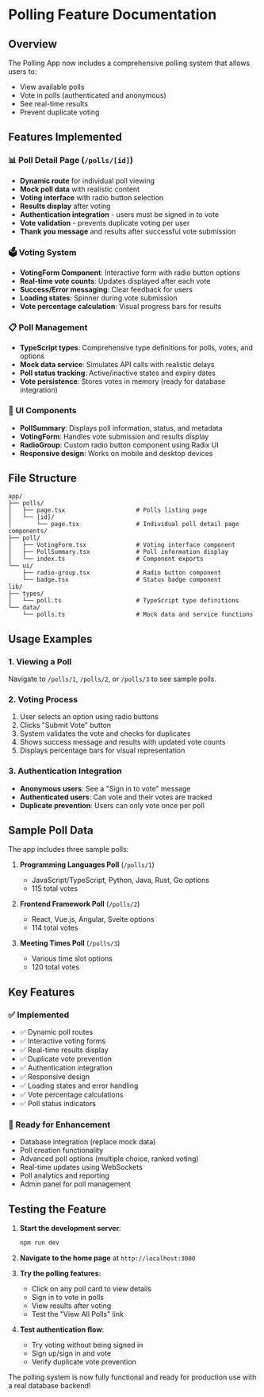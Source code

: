# Polling Feature Documentation

## Overview

The Polling App now includes a comprehensive polling system that allows users to:
- View available polls
- Vote in polls (authenticated and anonymous)
- See real-time results
- Prevent duplicate voting

## Features Implemented

### 📊 Poll Detail Page (`/polls/[id]`)
- **Dynamic route** for individual poll viewing
- **Mock poll data** with realistic content
- **Voting interface** with radio button selection
- **Results display** after voting
- **Authentication integration** - users must be signed in to vote
- **Vote validation** - prevents duplicate voting per user
- **Thank you message** and results after successful vote submission

### 🗳️ Voting System
- **VotingForm Component**: Interactive form with radio button options
- **Real-time vote counts**: Updates displayed after each vote
- **Success/Error messaging**: Clear feedback for users
- **Loading states**: Spinner during vote submission
- **Vote percentage calculation**: Visual progress bars for results

### 📋 Poll Management
- **TypeScript types**: Comprehensive type definitions for polls, votes, and options
- **Mock data service**: Simulates API calls with realistic delays
- **Poll status tracking**: Active/inactive states and expiry dates
- **Vote persistence**: Stores votes in memory (ready for database integration)

### 🎨 UI Components
- **PollSummary**: Displays poll information, status, and metadata
- **VotingForm**: Handles vote submission and results display
- **RadioGroup**: Custom radio button component using Radix UI
- **Responsive design**: Works on mobile and desktop devices

## File Structure

```
app/
├── polls/
│   ├── page.tsx                    # Polls listing page
│   └── [id]/
│       └── page.tsx                # Individual poll detail page
components/
├── poll/
│   ├── VotingForm.tsx              # Voting interface component
│   ├── PollSummary.tsx             # Poll information display
│   └── index.ts                    # Component exports
└── ui/
    ├── radio-group.tsx             # Radio button component
    └── badge.tsx                   # Status badge component
lib/
├── types/
│   └── poll.ts                     # TypeScript type definitions
└── data/
    └── polls.ts                    # Mock data and service functions
```

## Usage Examples

### 1. Viewing a Poll
Navigate to `/polls/1`, `/polls/2`, or `/polls/3` to see sample polls.

### 2. Voting Process
1. User selects an option using radio buttons
2. Clicks "Submit Vote" button
3. System validates the vote and checks for duplicates
4. Shows success message and results with updated vote counts
5. Displays percentage bars for visual representation

### 3. Authentication Integration
- **Anonymous users**: See a "Sign in to vote" message
- **Authenticated users**: Can vote and their votes are tracked
- **Duplicate prevention**: Users can only vote once per poll

## Sample Poll Data

The app includes three sample polls:

1. **Programming Languages Poll** (`/polls/1`)
   - JavaScript/TypeScript, Python, Java, Rust, Go options
   - 115 total votes

2. **Frontend Framework Poll** (`/polls/2`)
   - React, Vue.js, Angular, Svelte options
   - 114 total votes

3. **Meeting Times Poll** (`/polls/3`)
   - Various time slot options
   - 120 total votes

## Key Features

### ✅ Implemented
- ✅ Dynamic poll routes
- ✅ Interactive voting forms
- ✅ Real-time results display
- ✅ Duplicate vote prevention
- ✅ Authentication integration
- ✅ Responsive design
- ✅ Loading states and error handling
- ✅ Vote percentage calculations
- ✅ Poll status indicators

### 🚀 Ready for Enhancement
- Database integration (replace mock data)
- Poll creation functionality
- Advanced poll options (multiple choice, ranked voting)
- Real-time updates using WebSockets
- Poll analytics and reporting
- Admin panel for poll management

## Testing the Feature

1. **Start the development server**:
   ```bash
   npm run dev
   ```

2. **Navigate to the home page** at `http://localhost:3000`

3. **Try the polling features**:
   - Click on any poll card to view details
   - Sign in to vote in polls
   - View results after voting
   - Test the "View All Polls" link

4. **Test authentication flow**:
   - Try voting without being signed in
   - Sign up/sign in and vote
   - Verify duplicate vote prevention

The polling system is now fully functional and ready for production use with a real database backend!
